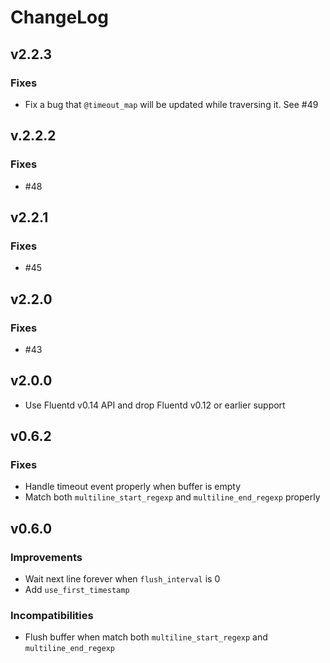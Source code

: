 # ChangeLog

## v2.2.3

### Fixes

* Fix a bug that `@timeout_map` will be updated while traversing it. See #49

## v.2.2.2

### Fixes

* #48

## v2.2.1

### Fixes

* #45

## v2.2.0

### Fixes

* #43

## v2.0.0

* Use Fluentd v0.14 API and drop Fluentd v0.12 or earlier support

## v0.6.2

### Fixes

* Handle timeout event properly when buffer is empty
* Match both `multiline_start_regexp` and `multiline_end_regexp` properly

## v0.6.0

### Improvements

* Wait next line forever when `flush_interval` is 0
* Add `use_first_timestamp`

### Incompatibilities

* Flush buffer when match both `multiline_start_regexp` and `multiline_end_regexp`

